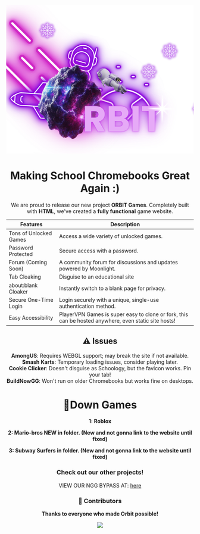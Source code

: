 <div align="center">  
  <img src="Assets/Banner.jpg" alt="Orbit Proxy Banner" style="width: 300%; height: 400px; object-fit: cover;">  




<div align="center">  
  <h1>Making School Chromebooks Great Again :)</h1>  
  <p>We are proud to release our new project <strong>ORBIT Games</strong>. Completely built with <strong>HTML</strong>, we've created a <strong>fully functional</strong> game website.</p>



| Features               | Description                                                |
|-------------------------|------------------------------------------------------------|
| Tons of Unlocked Games | Access a wide variety of unlocked games.                  |
| Password Protected      | Secure access with a password.                             |
| Forum (Coming Soon)     | A community forum for discussions and updates powered by Moonlight. |
| Tab Cloaking            | Disguise to an educational site                            |
| about:blank Cloaker     | Instantly switch to a blank page for privacy.              |
| Secure One-Time Login   | Login securely with a unique, single-use authentication method. |
| Easy Accessibility      | PlayerVPN Games is super easy to clone or fork, this can be hosted anywhere, even static site hosts! |




<div align="center">
  <h2>⚠️ Issues</h2>
  <ul style="list-style-type: none; padding: 0;">
    <li><strong>AmongUS</strong>: Requires WEBGL support; may break the site if not available.</li>
    <li><strong>Smash Karts</strong>: Temporary loading issues, consider playing later.</li>
    <li><strong>Cookie Clicker</strong>: Doesn't disguise as Schoology, but the favicon works. Pin your tab!</li>
    <li><strong>BuildNowGG</strong>: Won't run on older Chromebooks but works fine on desktops.</li>
  </ul>
</div>




# 🔻Down Games
**1: Roblox**

**2: Mario-bros NEW in folder. (New and not gonna link to the website until fixed)**

**3: Subway Surfers in folder. (New and not gonna link to the website until fixed)**

### Check out our other projects!
VIEW OUR NGG BYPASS AT: <a href="https://orbit-ngg.onrender.com" target="_blank">here</a>


### 🙌 Contributors  
**Thanks to everyone who made Orbit possible!**

<div align="center">
  <a href="https://github.com/PlayerVPN/playervpn-game/graphs/contributors">
    <img src="https://contrib.rocks/image?repo=PlayerVPN/playervpn-game"/>
  </a>
</div>

